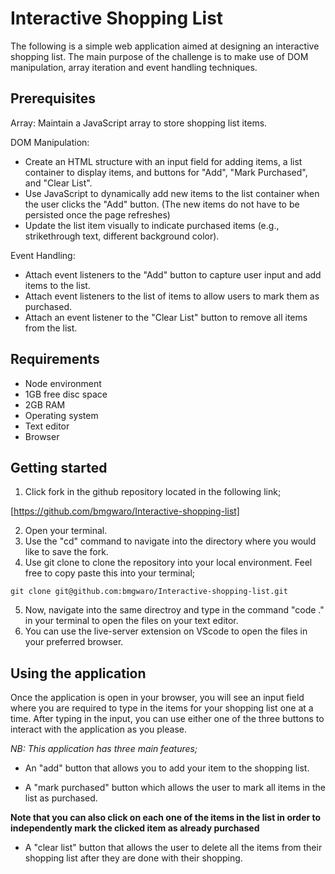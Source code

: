 # Interactive Shopping List

The following is a simple web application aimed at designing an interactive shopping list. The main purpose of the challenge is to make use of DOM manipulation, array iteration and event handling techniques.

## Prerequisites

Array: Maintain a JavaScript array to store shopping list items.

DOM Manipulation:

- Create an HTML structure with an input field for adding items, a list container to display items, and buttons for "Add", "Mark Purchased", and "Clear List".
- Use JavaScript to dynamically add new items to the list container when the user clicks the "Add" button. (The new items do not have to be persisted once the page refreshes)
- Update the list item visually to indicate purchased items (e.g., strikethrough text, different background color).

Event Handling:

- Attach event listeners to the "Add" button to capture user input and add items to the list.
- Attach event listeners to the list of items to allow users to mark them as purchased.
- Attach an event listener to the "Clear List" button to remove all items from the list.

## Requirements

- Node environment
- 1GB free disc space
- 2GB RAM
- Operating system
- Text editor
- Browser

## Getting started

1. Click fork in the github repository located in the following link;

[https://github.com/bmgwaro/Interactive-shopping-list]

2. Open your terminal.
3. Use the "cd" command to navigate into the directory where you would like to save the fork.
4. Use git clone to clone the repository into your local environment. Feel free to copy paste this into your terminal;

`git clone git@github.com:bmgwaro/Interactive-shopping-list.git`

5. Now, navigate into the same directroy and type in the command "code ." in your terminal to open the files on your text editor.
6. You can use the live-server extension on VScode to open the files in your preferred browser.

## Using the application

Once the application is open in your browser, you will see an input field where you are required to type in the items for your shopping list one at a time.
After typing in the input, you can use either one of the three buttons to interact with the application as you please.

_NB: This application has three main features;_

- An "add" button that allows you to add your item to the shopping list.

- A "mark purchased" button which allows the user to mark all items in the list as purchased.

**Note that you can also click on each one of the items in the list in order to independently mark the clicked item as already purchased**

- A "clear list" button that allows the user to delete all the items from their shopping list after they are done with their shopping.
